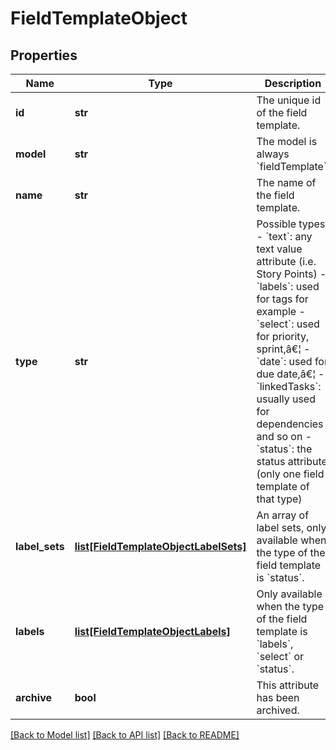 # FieldTemplateObject

## Properties
Name | Type | Description | Notes
------------ | ------------- | ------------- | -------------
**id** | **str** | The unique id of the field template. | 
**model** | **str** | The model is always &#x60;fieldTemplate&#x60;. | 
**name** | **str** | The name of the field template. | 
**type** | **str** | Possible types:  - &#x60;text&#x60;: any text value attribute (i.e. Story Points) - &#x60;labels&#x60;: used for tags for example - &#x60;select&#x60;: used for priority, sprint,â€¦ - &#x60;date&#x60;: used for due date,â€¦ - &#x60;linkedTasks&#x60;: usually used for dependencies and so on - &#x60;status&#x60;: the status attribute (only one field template of that type) | 
**label_sets** | [**list[FieldTemplateObjectLabelSets]**](FieldTemplateObjectLabelSets.md) | An array of label sets, only available when the type of the field template is &#x60;status&#x60;. | [optional] 
**labels** | [**list[FieldTemplateObjectLabels]**](FieldTemplateObjectLabels.md) | Only available when the type of the field template is &#x60;labels&#x60;, &#x60;select&#x60; or &#x60;status&#x60;. | [optional] 
**archive** | **bool** | This attribute has been archived. | 

[[Back to Model list]](../README.md#documentation-for-models) [[Back to API list]](../README.md#documentation-for-api-endpoints) [[Back to README]](../README.md)

